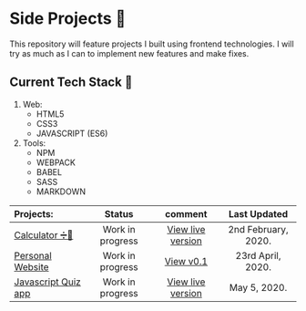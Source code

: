 # Side Projects 🔧

This repository will feature projects I built using frontend technologies. I will try as much as I can to implement new features and make fixes.

## Current Tech Stack 🔧

1. Web:
   - HTML5
   - CSS3
   - JAVASCRIPT (ES6)
2. Tools:
   - NPM
   - WEBPACK
   - BABEL
   - SASS
   - MARKDOWN

| Projects:                                                                         |      Status      |                                      comment                                      |    Last Updated     |
| :-------------------------------------------------------------------------------- | :--------------: | :-------------------------------------------------------------------------------: | :-----------------: |
| [Calculator ➗📱](https://github.com/simeon4real/projects/tree/master/Calculator) | Work in progress | [View live version](https://simeon4real.github.io/projects/Calculator) | 2nd February, 2020. |
| [Personal Website](https://github.com/simeon4real/projects/tree/master/my-website/)            | Work in progress |         [View v0.1 ](https://simeon4real.github.io/projects/my-website/)          |  23rd April, 2020.  |
| [Javascript Quiz app](https://github.com/simeon4real/Simeon-Udoh/tree/master/frontend-task-4) | Work in progress | [View live version ](https://simeon4real.github.io/Simeon-Udoh/frontend-task-4/) |  May 5, 2020.  | 


